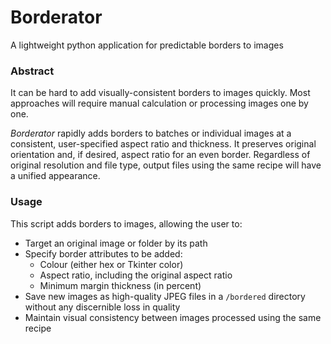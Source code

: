 # Borderator
A lightweight python application for predictable borders to images

### Abstract

It can be hard to add visually-consistent borders to images quickly. Most approaches will require manual calculation or processing images one by one.

*Borderator* rapidly adds borders to batches or individual images at a consistent, user-specified aspect ratio and thickness. It preserves original orientation and, if desired, aspect ratio for an even border. Regardless of original resolution and file type, output files using the same recipe will have a unified appearance.

### Usage
This script adds borders to images, allowing the user to:
* Target an original image or folder by its path
* Specify border attributes to be added:
    * Colour (either hex or Tkinter color)
    * Aspect ratio, including the original aspect ratio
    * Minimum margin thickness (in percent)
* Save new images as high-quality JPEG files in a  `/bordered` directory without any discernible loss in quality
* Maintain visual consistency between images processed using the same recipe